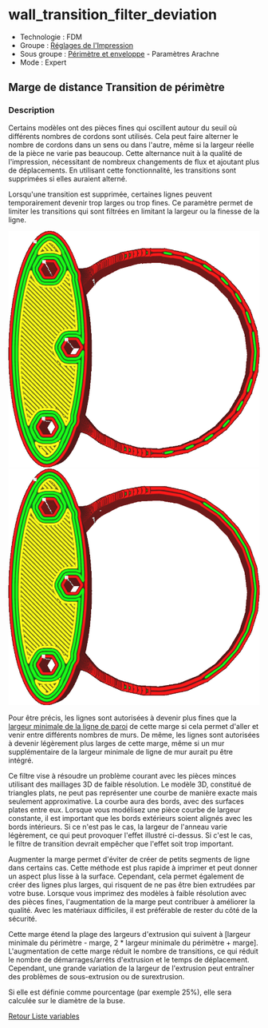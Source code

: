 # wall_transition_filter_deviation

* Technologie : FDM
* Groupe : [Réglages de l'Impression](../print_settings/print_settings.md)
* Sous groupe : [Périmètre et enveloppe](../print_settings/print_settings.md#périmètre-et-enveloppe)  - Paramètres Arachne 
* Mode : Expert

## Marge de distance Transition de périmètre

### Description

Certains modèles ont des pièces fines qui oscillent autour du seuil où différents nombres de cordons sont utilisés. Cela peut faire alterner le nombre de cordons dans un sens ou dans l'autre, même si la largeur réelle de la pièce ne varie pas beaucoup. Cette alternance nuit à la qualité de l'impression, nécessitant de nombreux changements de flux et ajoutant plus de déplacements. En utilisant cette fonctionnalité, les transitions sont supprimées si elles auraient alterné.

Lorsqu'une transition est supprimée, certaines lignes peuvent temporairement devenir trop larges ou trop fines. Ce paramètre permet de limiter les transitions qui sont filtrées en limitant la largeur ou la finesse de la ligne.

![Avec une faible marge, il alterne entre 2 et 3 cordons](./images/wall_transition_filter/wall_transition_filter_off.png)
![Avec une marge plus importante, il n'alterne plus](./images/wall_transition_filter/wall_transition_filter_on.png)

Pour être précis, les lignes sont autorisées à devenir plus fines que la [largeur minimale de la ligne de paroi](min_wall_line_width.md) de cette marge si cela permet d'aller et venir entre différents nombres de murs. De même, les lignes sont autorisées à devenir légèrement plus larges de cette marge, même si un mur supplémentaire de la largeur minimale de ligne de mur aurait pu être intégré.

Ce filtre vise à résoudre un problème courant avec les pièces minces utilisant des maillages 3D de faible résolution. Le modèle 3D, constitué de triangles plats, ne peut pas représenter une courbe de manière exacte mais seulement approximative. La courbe aura des bords, avec des surfaces plates entre eux. Lorsque vous modélisez une pièce courbe de largeur constante, il est important que les bords extérieurs soient alignés avec les bords intérieurs. Si ce n'est pas le cas, la largeur de l'anneau varie légèrement, ce qui peut provoquer l'effet illustré ci-dessus. Si c'est le cas, le filtre de transition devrait empêcher que l'effet soit trop important.

Augmenter la marge permet d'éviter de créer de petits segments de ligne dans certains cas. Cette méthode est plus rapide à imprimer et peut donner un aspect plus lisse à la surface. Cependant, cela permet également de créer des lignes plus larges, qui risquent de ne pas être bien extrudées par votre buse. Lorsque vous imprimez des modèles à faible résolution avec des pièces fines, l'augmentation de la marge peut contribuer à améliorer la qualité. Avec les matériaux difficiles, il est préférable de rester du côté de la sécurité.


Cette marge étend la plage des largeurs d'extrusion qui suivent à [largeur minimale du périmètre - marge, 2 * largeur minimale du périmètre + marge]. L'augmentation de cette marge réduit le nombre de transitions, ce qui réduit le nombre de démarrages/arrêts d'extrusion et le temps de déplacement. Cependant, une grande variation de la largeur de l'extrusion peut entraîner des problèmes de sous-extrusion ou de surextrusion.

Si elle est définie comme pourcentage (par exemple 25%), elle sera calculée sur le diamètre de la buse.


[Retour Liste variables](variable_list.md)